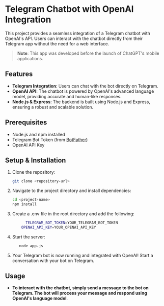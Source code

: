 # Telegram Chatbot with OpenAI Integration

This project provides a seamless integration of a Telegram chatbot with OpenAI's API. Users can interact with the chatbot directly from their Telegram app without the need for a web interface.

> **Note**: This app was developed before the launch of ChatGPT's mobile applications.

## Features

- **Telegram Integration**: Users can chat with the bot directly on Telegram.
- **OpenAI API**: The chatbot is powered by OpenAI's advanced language model, providing accurate and human-like responses.
- **Node.js & Express**: The backend is built using Node.js and Express, ensuring a robust and scalable solution.

## Prerequisites

- Node.js and npm installed
- Telegram Bot Token (from [BotFather](https://core.telegram.org/bots#botfather))
- OpenAI API Key

## Setup & Installation
1. Clone the repository:
   ```bash
   git clone <repository-url>

2. Navigate to the project directory and install dependencies:
   ```bash
   cd <project-name>
   npm install

3. Create a .env file in the root directory and add the following:
   ```bash
         TELEGRAM_BOT_TOKEN=YOUR_TELEGRAM_BOT_TOKEN
       OPENAI_API_KEY=YOUR_OPENAI_API_KEY

4. Start the server:
   ```bash
      node app.js

5. Your Telegram bot is now running and integrated with OpenAI! Start a conversation with your bot on Telegram.

## Usage

- **To interact with the chatbot, simply send a message to the bot on Telegram. The bot will process your message and respond using OpenAI's language model**.

